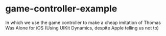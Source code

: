 game-controller-example
=======================
In which we use the game controller to make a cheap imitation of Thomas Was Alone for iOS
(Using UIKit Dynamics, despite Apple telling us not to)
